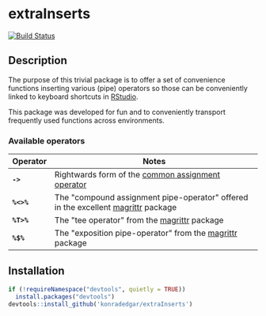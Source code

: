extraInserts
================

[![Build Status](https://travis-ci.org/konradedgar/extraInserts.svg?branch=master)](https://travis-ci.org/konradedgar/extraInserts)

Description
-----------

The purpose of this trivial package is to offer a set of convenience functions inserting various (pipe) operators so those can be conveniently linked to keyboard shortcuts in [RStudio](https://www.rstudio.com/products/RStudio/).

This package was developed for fun and to conveniently transport frequently used functions across environments.

### Available operators

<table>
<colgroup>
<col width="13%" />
<col width="86%" />
</colgroup>
<thead>
<tr class="header">
<th>Operator</th>
<th>Notes</th>
</tr>
</thead>
<tbody>
<tr class="odd">
<td><strong><code>-&gt;</code></strong></td>
<td>Rightwards form of the <a href="https://rdrr.io/r/base/assignOps.html">common assignment operator</a></td>
</tr>
<tr class="even">
<td><strong><code>%&lt;&gt;%</code></strong></td>
<td>The &quot;compound assignment pipe-operator&quot; offered in the excellent <a href="https://magrittr.tidyverse.org/">magrittr</a> package</td>
</tr>
<tr class="odd">
<td><strong><code>%T&gt;%</code></strong></td>
<td>The &quot;tee operator&quot; from the <a href="https://magrittr.tidyverse.org/">magrittr</a> package</td>
</tr>
<tr class="even">
<td><strong><code>%$%</code></strong></td>
<td>The &quot;exposition pipe-operator&quot; from the <a href="https://magrittr.tidyverse.org/">magrittr</a> package</td>
</tr>
</tbody>
</table>

Installation
------------

``` r
if (!requireNamespace("devtools", quietly = TRUE))
  install.packages("devtools")
devtools::install_github('konradedgar/extraInserts')
```
